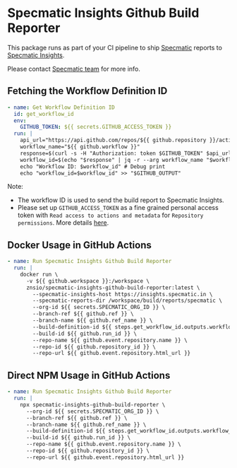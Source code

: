 # Specmatic Insights Github Build Reporter

This package runs as part of your CI pipeline to ship [Specmatic](https://specmatic.in/) reports to [Specmatic Insights](https://insights.specmatic.in/).

Please contact [Specmatic team](https://specmatic.in/contact-us/) for more info.

## Fetching the Workflow Definition ID
```yaml
- name: Get Workflow Definition ID
  id: get_workflow_id
  env:
    GITHUB_TOKEN: ${{ secrets.GITHUB_ACCESS_TOKEN }}
  run: |
    api_url="https://api.github.com/repos/${{ github.repository }}/actions/workflows"
    workflow_name="${{ github.workflow }}"
    response=$(curl -s -H "Authorization: token $GITHUB_TOKEN" $api_url)
    workflow_id=$(echo "$response" | jq -r --arg workflow_name "$workflow_name" '.workflows[] | select(.name == $workflow_name) | .id')
    echo "Workflow ID: $workflow_id" # Debug print
    echo "workflow_id=$workflow_id" >> "$GITHUB_OUTPUT"
```
Note:
  - The workflow ID is used to send the build report to Specmatic Insights.
  - Please set up `GITHUB_ACCESS_TOKEN` as a fine grained personal access token with `Read access to actions and metadata` for `Repository permissions`. More details [here](https://docs.github.com/en/authentication/keeping-your-account-and-data-secure/creating-a-personal-access-token).

## Docker Usage in GitHub Actions
```yaml
- name: Run Specmatic Insights Github Build Reporter
  run: |
    docker run \
      -v ${{ github.workspace }}:/workspace \
      znsio/specmatic-insights-github-build-reporter:latest \
        --specmatic-insights-host https://insights.specmatic.in \
        --specmatic-reports-dir /workspace/build/reports/specmatic \
        --org-id ${{ secrets.SPECMATIC_ORG_ID }} \
        --branch-ref ${{ github.ref }} \
        --branch-name ${{ github.ref_name }} \
        --build-definition-id ${{ steps.get_workflow_id.outputs.workflow_id }} \
        --build-id ${{ github.run_id }} \
        --repo-name ${{ github.event.repository.name }} \
        --repo-id ${{ github.repository_id }} \
        --repo-url ${{ github.event.repository.html_url }}
```

## Direct NPM Usage in GitHub Actions
```yaml
- name: Run Specmatic Insights Github Build Reporter
  run: |
    npx specmatic-insights-github-build-reporter \
      --org-id ${{ secrets.SPECMATIC_ORG_ID }} \
      --branch-ref ${{ github.ref }} \
      --branch-name ${{ github.ref_name }} \
      --build-definition-id ${{ steps.get_workflow_id.outputs.workflow_id }} \
      --build-id ${{ github.run_id }} \
      --repo-name ${{ github.event.repository.name }} \
      --repo-id ${{ github.repository_id }} \
      --repo-url ${{ github.event.repository.html_url }}
```
